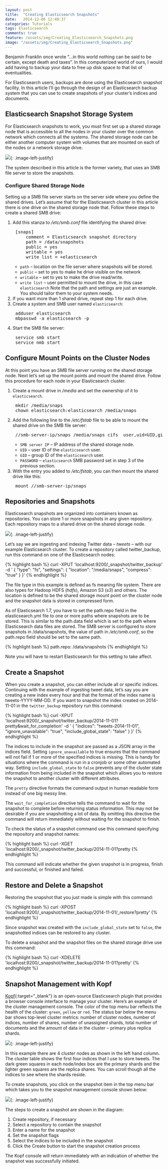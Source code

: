 ```yaml
---
layout: post
title:  "Creating Elasticsearch Snapshots"
date:   2014-12-06 12:40:37
categories: Tutorials
tags: Elasticsearch
comments: true
feature: /assets/img/Creating_Elasticsearch_Snapshots.png
image: "/assets/img/Creating_Elasticsearch_Snapshots.png"
---
```

Benjamin Franklin once wrote “…in this world nothing can be said to be certain, except death and taxes”. In this computerized world of ours, I would add having to backup your data to free up disk space to that list of eventualities.

For Elasticsearch users, backups are done using the Elasticsearch snapshot facility. In this article I’ll go through the design of an Elasticsearch backup system that you can use to create snapshots of your cluster’s indices and documents.

## Elasticsearch Snapshot Storage System

For Elasticsearch snapshots to work, you must first set up a shared storage node that is accessible to all the nodes in your cluster over the common network which connects all the systems. The shared storage node can be either another computer system with volumes that are mounted on each of the nodes or a network storage drive.

![](/assets/img/Elasticsearch-Shared-Storage.png){: .image-left-justify}

The system described in this article is the former variety, that uses an SMB file server to store the snapshots.

### Configure Shared Storage Node

Setting up a SMB file server starts on the server side where you define the shared drives. Let’s assume that for the Elasticsearch cluster in this article there is one drive on the shared storage node that. Follow these steps to create a shared SMB drive:

1. Add this stanza to */etc/smb.conf* file identifying the shared drive:   
   <pre>
    [snaps]
        comment = Elasticsearch snapshot directory
        path = /data/snapshots
        public = yes
        writable = yes
        write list = +elasticsearch
   </pre>
   - `path` – location on the file server where snapshots will be stored.
   - `public` – set to yes to make he drive visible on the network
   - `writable` – set to yes to make the drive read/write.
   - `write list` – user permitted to mount the drive, in this case `elasticsearch`
   Note that the path and settings are just an example. You should tailor them to your system needs.
2. If you want more than 1 shared drive, repeat step 1 for each drive.
3. Create a system and SMB user named `elasticsearch`:
   <pre>
    adduser elasticsearch
    mbpasswd -a elasticsearch -p
   </pre>
4. Start the SMB file server:
   <pre>
    service smb start
    service nmb start
   </pre>

## Configure Mount Points on the Cluster Nodes

At this point you have an SMB file server running on the shared storage node.  Next let’s set up the mount points and mount the shared drive. Follow this procedure for each node in your Elasticsearch cluster.

1. Create a mount drive in */media* and set the ownership of it to `elasticsearch`.  
   <pre>
    mkdir /media/snaps
    chown elasticsearch:elasticsearch /media/snaps
   </pre>
2. Add the following line to the */etc/fstab* file to be able to mount the shared drive on the SMB file server:
   <pre>
    //smb-server-ip/snaps /media/snaps cifs  user,uid=UID,gid=GID,rw,exec,suid,auto,username=elasticsearch,password=PASSWORD   0 0
   </pre>
   - `SMB server IP` – IP address of the shared storage node.
   - `UID` – user ID of the `elasticsearch` user.
   - `GID` – group ID of the `elasticsearch` user.
   - `PASSWORD` – `elasticsearch` SMB password set in step 3 of the previous section.
3. With the entry you added to */etc/fstab*, you can then mount the shared drive like this:
   <pre>
    mount //smb-server-ip/snaps
   </pre>

## Repositories and Snapshots

Elasticsearch snapshots are organized into containers known as repositories. You can store 1 or more snapshots in any given repository. Each repository maps to a shared drive on the shared storage node.

![](/assets/img/Repositories-and-Snapshots.png){: .image-left-justify}

Let’s say we are ingesting and indexing Twitter data – *tweets* – with our example Elasticsearch cluster. To create a repository called twitter_backup, run this command on one of the Elasticsearch nodes:

{% highlight bash %}
curl -XPUT 'localhost:9200/_snapshot/twitter_backup' -d '
{
      "type": "fs",
      "settings": {
          "location": "/media/snaps",
          "compress": "true"
      }
}'
{% endhighlight %}

The file type in this example is defined as fs meaning file system. There are also types for Hadoop HDFS (*hdfs*), Amazon S3 (*s3*) and others. The location is defined to be the shared storage mount point on the cluster node and the snapshot data is stored in compressed form.

As of Elasticsearch 1.7, you have to set the path.repo field in the elasticsearch.yml file to one or more paths where snapshots are to be stored. This is similar to the path.data field which is set to the path where Elasticsearch data files are stored. The SMB server is configured to store snapshots in /data/snapshots, the value of path in */etc/smb.conf*, so the  path.repo field should be set to the same path.

{% highlight bash %}
path.repo: /data/snapshots
{% endhighlight %}

Note you will have to restart Elasticsearch for this setting to take affect.

## Create a Snapshot

When you create a snapshot, you can either include all or specific indices. Continuing with the example of ingesting tweet data, let’s say you are creating a new index every hour and that the format of the index name is tweets-YYYY-MM-DD. If you want to snapshot the index created on 2014-11-01 in the `twitter_backup` repository run this command:

{% highlight bash %}
curl -XPUT 'localhost:9200/_snapshot/twitter_backup/2014-11-01?pretty&wait_for_completion' -d '
{
      "indices": "tweets-2014-11-01",
      "ignore_unavailable": "true",
      "include_global_state": "false"
   }
}'
{% endhighlight %}

The indices to include in the snapshot are passed as a JSON array in the indices field. Setting `ignore_unavailable` to true ensures that the command will not fail if 1 or more of the specified indices is missing. This is handy for situations where the command is run in a cronjob or some other automated way. Setting `include_global_state` to `false` prevents any of the cluster state information from being included in the snapshot which allows you to restore the snapshot to another cluster with different attributes.

The `pretty` directive formats the command output in human readable form instead of one big messy line.

The `wait_for_completion` directive tells the command to wait for the snapshot to complete before returning status information. This may not be desirable if you are snapshotting a lot of data. By omitting this directive the command will return immediately without waiting for the snapshot to finish.

To check the status of a snapshot command use this command specifying the repository and snapshot names:

{% highlight bash %}
curl -XGET 'localhost:9200/_snapshot/twitter_backup/2014-11-01?pretty
{% endhighlight %}

This command will indicate whether the given snapshot is in progress, finish and successful, or finished and failed.

## Restore and Delete a Snapshot

Restoring the snapshot that you just made is simple with this command:

{% highlight bash %}
curl -XPOST 'localhost:9200/_snapshot/twitter_backup/2014-11-01/_restore?pretty'
{% endhighlight %}

Since snapshot was created with the `include_global_state` set to `false`, the snapshotted indices can be restored to any cluster.

To delete a snapshot and the snapshot files on the shared storage drive use this command:

{% highlight bash %}
curl -XDELETE 'localhost:9200/_snapshot/twitter_backup/2014-11-01?pretty'
{% endhighlight %}

## Snapshot Management with Kopf

[Kopf](https://github.com/lmenezes/elasticsearch-kopf){:target="_blank"} is an open-source Elasticsearch plugin that provides a browser console interface to manage your cluster. Here’s an example of the cluster management console. The color of the top menu bar reflects the health of the cluster: `green`, `yellow` or `red`. The status bar below the menu bar shows top-level cluster metrics: number of cluster nodes, number of indices, number of shares, number of unassigned shards, total number of documents and the amount of data in the cluster – primary plus replica shards.

![](/assets/img/Kopf-Cluster-Console.png){: .image-left-justify}

In this example there are 4 cluster nodes as shown in the left hand column. The cluster table shows the first four indices that I use to store tweets. The dark green squares in each node/index box are the primary shards and the lighter green squares are the replica shares. You can scroll though all the indices to see where the shards reside.

To create snapshots, you click on the snapshot item in the top menu bar which takes you to the snapshot management console shown below:

![](/assets/img/Kopf-Snapshot-Management-Console.png){: .image-left-justify}

The steps to create a snapshot are shown in the diagram:

1. Create repository, if necessary
2. Select a repository to contain the snapshot
3. Enter a name for the snapshot
4. Set the snapshot flags
5. Select the indices to be included in the snapshot
6. Click the Create button to start the snapshot creation process

The Kopf console will return immediately with an indication of whether the snapshot was successfully initiated.
